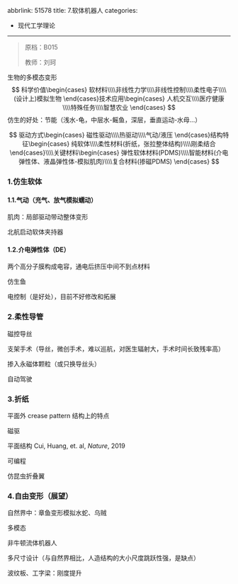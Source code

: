abbrlink: 51578
title: 7.软体机器人
categories:
  - 现代工学理论
---
> 原档：B015
>
> 教师：刘珂

生物的多模态变形
$$
科学价值\begin{cases}
软材料\\\\非线性力学\\\\非线性控制\\\\柔性电子\\\\(设计上)模拟生物
\end{cases}技术应用\begin{cases}
人机交互\\\\医疗健康\\\\特殊任务\\\\智慧农业
\end{cases}
$$
仿生的好处：节能（浅水-龟，中层水-鳐鱼，深层，垂直运动-水母...）

$$
驱动方式\begin{cases}
磁性驱动\\\\热驱动\\\\气动/液压
\end{cases}结构特征\begin{cases}
纯软体\\\\柔性材料(折纸，张拉整体结构)\\\\刚柔结合
\end{cases}\\\\关键材料\begin{cases}
弹性软体材料(PDMS)\\\\智能材料(介电弹性体、液晶弹性体-模拟肌肉)\\\\复合材料(掺磁PDMS)
\end{cases}
$$

### 1.仿生软体

#### 1.1.气动（充气、放气模拟蠕动）

肌肉：局部驱动带动整体变形

北航启动软体夹持器

#### 1.2.介电弹性体（DE）

两个高分子膜构成电容，通电后挤压中间不到点材料

仿生鱼

电控制（是好处），目前不好修改和拓展

### 2.柔性导管

磁控导丝

支架手术（导丝，微创手术，难以巡航，对医生辐射大，手术时间长致残率高）

掺入永磁体颗粒（或只换导丝头）

自动驾驶

### 3.折纸

平面外 crease pattern 结构上的特点

磁驱

平面结构 Cui, Huang, et. al, *Nature*, 2019

可编程

仿昆虫折叠翼

### 4.自由变形（展望）

自然界中：章鱼变形模拟水蛇、乌贼

多模态

非牛顿流体机器人

多尺寸设计（与自然界相比，人造结构的大小尺度跳跃性强，是缺点）

波纹板、工字梁：刚度提升